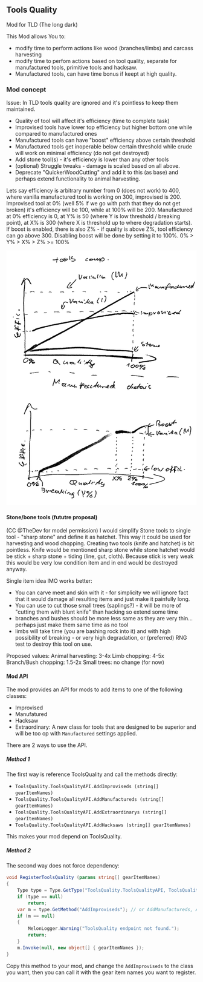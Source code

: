 ## Tools Quality
Mod for TLD (The long dark)

This Mod allows You to:
* modify time to perform actions like wood (branches/limbs) and carcass harvesting
* modify time to perfom actions based on tool quality, separate for manufactured tools, primitive tools and hacksaw.
* Manufactured tools, can have time bonus if keept at high quality.


### Mod concept
Issue: In TLD tools quality are ignored and it's pointless to keep them maintained.

* Quality of tool will affect it's efficiency (time to complete task)
* Improvised tools have lower top efficiency but higher bottom one while compared to manufactured ones
* Manufactured tools can have "boost" efficiency above certain threshold
* Manufactured tools get inoperable below certain threshold while crude will work on minimal efficiency (do not get destroyed)
* Add stone tool(s) - it's efficiency is lower than any other tools
* (optional) Struggle tweaks - damage is scaled based on all above.
* Deprecate "QuickerWoodCutting" and add it to this (as base) and perhaps extend functionality to animal harvesting.


Lets say efficiency is arbitrary number from 0 (does not work) to 400, where vanilla manufactured tool is working on 300, improvised is 200. 
Improvised tool at 0% (well 5% if we go with path that they do not get broken) it's efficiency will be 100, while at 100% will be 200.
Manufactured at 0% efficiency is 0, at Y% is 50 (where Y is low threshold / breaking point), at X% is 300 (where X is threshold up to where degradation starts).
If boost is enabled, there is also Z% - if quality is above Z%, tool efficiency can go above 300. Disabling boost will be done by setting it to 100%.
0% > Y% > X% > Z% >= 100%

![graphs](/TQ_graph1.png)

#### Stone/bone tools (fututre proposal)

(CC @TheDev for model permission)
I would simplify Stone tools to single tool - "sharp stone" and define it as hatchet.
This way it could be used for harvesting and wood chopping.
Creating two tools (knife and hatchet) is bit pointless. Knife would be mentioned sharp stone while stone hatchet would be stick + sharp stone + tiding (line, gut, cloth).
Because stick is very weak this would be very low condition item and in end would be destroyed anyway.

Single item idea IMO works better:
* You can carve meet and skin with it - for simplicity we will ignore fact that it would damage all resulting items and just make it painfully long.
* You can use to cut those small trees (saplings?) - it will be more of "cutting them with blunt knife" than hacking so extend some time
* branches and bushes should be more less same as they are very thin... perhaps just make them same time as no tool
* limbs will take time (you are bashing rock into it) and with high possibility of breaking - or very high degradation, or (preferred) RNG test to destroy this tool on use.

Proposed values:
Animal harvesting: 3-4x
Limb chopping: 4-5x
Branch/Bush chopping: 1.5-2x
Small trees: no change (for now)

#### Mod API

The mod provides an API for mods to add items to one of the following classes:
- Improvised
- Manufatured
- Hacksaw
- Extraordinary: A new class for tools that are designed to be superior and will be too op with `Manufactured` settings applied.

There are 2 ways to use the API.

##### Method 1
The first way is reference ToolsQuality and call the methods directly:
- `ToolsQuality.ToolsQualityAPI.AddImproviseds (string[] gearItemNames)`
- `ToolsQuality.ToolsQualityAPI.AddManufactureds (string[] gearItemNames)`
- `ToolsQuality.ToolsQualityAPI.AddExtraordinarys (string[] gearItemNames)`
- `ToolsQuality.ToolsQualityAPI.AddHacksaws (string[] gearItemNames)`

This makes your mod depend on ToolsQuality.


##### Method 2

The second way does not force dependency:

```csharp
void RegisterToolsQuality (params string[] gearItemNames)
{
    Type type = Type.GetType("ToolsQuality.ToolsQualityAPI, ToolsQuality");
    if (type == null)
        return;
    var m = type.GetMethod("AddImproviseds"); // or AddManufactureds, AddExtraordinarys, AddHacksaws
    if (m == null)
    {
        MelonLogger.Warning("ToolsQuality endpoint not found.");
        return;
    }
    m.Invoke(null, new object[] { gearItemNames });
}
```

Copy this method to your mod, and change the `AddImproviseds` to the class you want, then you can call it with the gear item names you want to register.